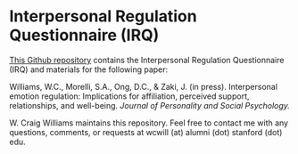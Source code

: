 # Interpersonal Regulation Questionnaire (IRQ)

[This Github repository](https://github.com/wcwill/InterpersonalRegulationQuestionnaire) contains the Interpersonal Regulation Questionnaire (IRQ) and materials for the following paper:

Williams, W.C., Morelli, S.A., Ong, D.C., & Zaki, J. (in press). Interpersonal emotion regulation: Implications for affiliation, perceived support, relationships, and well-being. <i>Journal of Personality and Social Psychology.</i>

W. Craig Williams maintains this repository. Feel free to contact me with any questions, comments, or requests at wcwill (at) alumni (dot) stanford (dot) edu.
